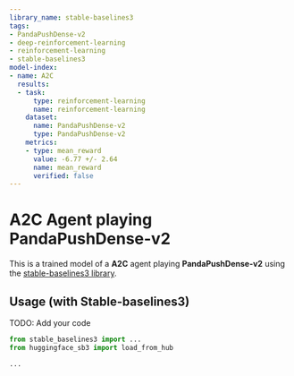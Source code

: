```yaml
---
library_name: stable-baselines3
tags:
- PandaPushDense-v2
- deep-reinforcement-learning
- reinforcement-learning
- stable-baselines3
model-index:
- name: A2C
  results:
  - task:
      type: reinforcement-learning
      name: reinforcement-learning
    dataset:
      name: PandaPushDense-v2
      type: PandaPushDense-v2
    metrics:
    - type: mean_reward
      value: -6.77 +/- 2.64
      name: mean_reward
      verified: false
---
```


# **A2C** Agent playing **PandaPushDense-v2**
This is a trained model of a **A2C** agent playing **PandaPushDense-v2**
using the [stable-baselines3 library](https://github.com/DLR-RM/stable-baselines3).

## Usage (with Stable-baselines3)
TODO: Add your code


```python
from stable_baselines3 import ...
from huggingface_sb3 import load_from_hub

...
```
